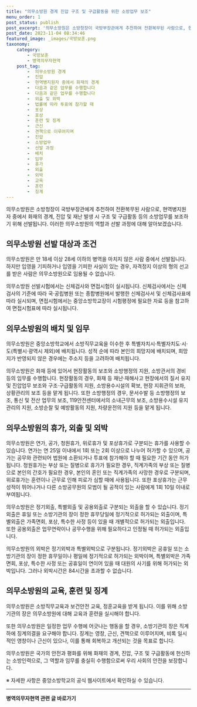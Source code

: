 ```yaml
---
title: "의무소방원 경계 진압 구조 및 구급활동을 위한 소방업무 보조"
menu_order: 1
post_status: publish
post_excerpt: '의무소방원은 소방청장이 국방부장관에게 추천하여 전환복무된 사람으로, 현역병지원자 중에서 화재의 경계, 진압 및 재난 발생 시 구조 및 구급활동 등의 소방업무를 보조하기 위해 선발됩니다. 이러한 의무소방원의 역할과 선발 과정에 대해 알아보겠습니다.'
post_date: 2023-11-04 08:34:46
featured_image: _images/국방보훈.png
taxonomy:
    category:
        - 국방보훈
        - 병역의무자현역
    post_tag:
        -  의무소방원 경계
        -  진압
        -  현역병지원자 중에서 화재의 경계
        -  다음과 같은 업무를 수행합니다
        -  다음과 같은 업무를 수행합니다
        -  외출 및 외박
        -  법률에 따라 투표에 참가할 때
        -  포상
        -  포상
        -  훈련 및 징계
        -  근신
        -  견책으로 이루어지며
        -  진압
        -  소방업무
        -  선발 과정
        -  배치
        -  임무
        -  휴가
        -  외출
        -  외박
        -  교육
        -  훈련
        -  징계
---
```



의무소방원은 소방청장이 국방부장관에게 추천하여 전환복무된 사람으로, 현역병지원자 중에서 화재의 경계, 진압 및 재난 발생 시 구조 및 구급활동 등의 소방업무를 보조하기 위해 선발됩니다. 이러한 의무소방원의 역할과 선발 과정에 대해 알아보겠습니다.

## 의무소방원 선발 대상과 조건

의무소방원은 만 18세 이상 28세 이하의 병역을 마치지 않은 사람 중에서 선발됩니다. 하지만 입영을 기피하거나 입영을 기피한 사실이 있는 경우, 자격정지 이상의 형의 선고를 받은 사람은 의무소방원으로 임용될 수 없습니다.

의무소방원 선발시험에서는 신체검사와 면접시험이 실시됩니다. 신체검사에서는 신체검사의 기준에 따라 국·공립병원 또는 종합병원에서 발행한 신체검사서 및 신체검사표에 따라 실시되며, 면접시험에서는 중앙소방학교장이 시험평정에 필요한 자료 등을 참고하여 면접시험표에 따라 실시됩니다.

## 의무소방원의 배치 및 임무

의무소방원은 중앙소방학교에서 소방직무교육을 이수한 후 특별자치시·특별자치도·시·도(특별시·광역시 제외)에 배치됩니다. 성적 순에 따라 본인의 희망지에 배치되며, 희망지가 반영되지 않은 경우에는 주소지 등을 고려하여 배치됩니다.

의무소방원은 화재 등에 있어서 현장활동의 보조와 소방행정의 지원, 소방관서의 경비 등의 임무를 수행합니다. 현장활동의 경우, 화재 등 재난·재해사고 현장에서의 질서 유지 및 진압업무 보조와 구조·구급활동의 지원, 소방용수시설의 확보, 현장 지휘관의 보좌, 상황관리의 보조 등을 맡게 됩니다. 또한 소방행정의 경우, 문서수발 등 소방행정의 보조, 통신 및 전산 업무의 보조, 119안전센터에서의 소내근무의 보조, 소방용수시설 유지관리의 지원, 소방순찰 및 예방활동의 지원, 차량운전의 지원 등을 맡게 됩니다.

## 의무소방원의 휴가, 외출 및 외박

의무소방원은 연가, 공가, 청원휴가, 위로휴가 및 포상휴가로 구분되는 휴가를 사용할 수 있습니다. 연가는 연 25일 이내에서 1회 또는 2회 이상으로 나누어 허가할 수 있으며, 공가는 공무와 관련되어 법원에 소환되거나 투표에 참가해야 할 때 필요한 기간 동안 허가됩니다. 청원휴가는 부상 또는 질병으로 휴가가 필요한 경우, 직계가족의 부상 또는 질병으로 본인의 간호가 필요한 경우, 본인의 혼인 또는 직계가족의 사망한 경우로 구분되며, 위로휴가는 훈련이나 근무로 인해 피로가 심할 때에 사용됩니다. 또한 포상휴가는 근무성적이 뛰어나거나 다른 소방공무원의 모범이 될 공적이 있는 사람에게 1회 10일 이내로 부여됩니다.

의무소방원은 정기외출, 특별외출 및 공용외출로 구분되는 외출을 할 수 있습니다. 정기외출은 휴일 또는 소방기관의 장이 정한 휴무당일에 정기적으로 허가되는 외출이며, 특별외출은 가족면회, 포상, 특수한 사정 등이 있을 때 개별적으로 허가되는 외출입니다. 또한 공용외출은 업무연락이나 공무수행을 위해 필요하다고 인정될 때 허가되는 외출입니다.

의무소방원의 외박은 정기외박과 특별외박으로 구분됩니다. 정기외박은 공휴일 또는 소방기관의 장이 정한 휴무일이나 평일에 정기적으로 허가되는 외박이며, 특별외박은 가족면회, 포상, 특수한 사정 또는 공휴일이 연이어 있을 때 대원의 사기를 위해 허가되는 외박입니다. 그러나 외박시간은 84시간을 초과할 수 없습니다.

## 의무소방원의 교육, 훈련 및 징계

의무소방원은 소방직무교육과 보건안전 교육, 정훈교육을 받게 됩니다. 이를 위해 소방기관의 장은 의무소방원에 대해 교육과 훈련을 실시해야 합니다.

또한 의무소방원은 일정한 업무 수행에 어긋나는 행동을 할 경우, 소방기관의 장은 직계하에 징계의결을 요구해야 합니다. 징계는 영창, 근신, 견책으로 이루어지며, 비록 일시적인 영창이나 근신이 있으나, 이를 통해 회복하고 개선되는 것을 목표로 합니다.

의무소방원은 국가의 안전과 평화를 위해 화재의 경계, 진압, 구조 및 구급활동에 헌신하는 소방인력으로, 그 역할과 임무를 충실히 수행함으로써 우리 사회의 안전을 보장합니다.

※ 자세한 사항은 중앙소방학교의 공식 웹사이트에서 확인하실 수 있습니다.
<!-- wp:separator -->
<hr class="wp-block-separator has-alpha-channel-opacity"/>
<!-- /wp:separator -->

<!-- wp:group {"backgroundColor":"base","layout":{"type":"constrained"}} -->
<div class="wp-block-group has-base-background-color has-background"><!-- wp:paragraph {"align":"center","fontSize":"medium"} -->
<p class="has-text-align-center has-large-font-size"><strong>병역의무자현역 관련 글 바로가기</strong></p>
<!-- /wp:paragraph -->


<!-- wp:latest-posts
{"categories":[{"id":9912,"count":19,"description":"","link":"https://uknowlaw.com/category/%eb%b3%91%ec%97%ad%ec%9d%98%eb%ac%b4%ec%9e%90%ed%98%84%ec%97%ad/","name":"병역의무자현역","slug":"병역의무자현역","taxonomy":"category","parent":0,"meta":[],"_links":{"self":[{"href":"https://uknowlaw.com/wp-json/wp/v2/categories/9912"}],"collection":[{"href":"https://uknowlaw.com/wp-json/wp/v2/categories"}],"about":[{"href":"https://uknowlaw.com/wp-json/wp/v2/taxonomies/category"}],"wp:post_type":[{"href":"https://uknowlaw.com/wp-json/wp/v2/posts?categories=9912"}],"curies":[{"name":"wp","href":"https://api.w.org/{rel}","templated":true}]}}]} /--></div>
<!-- /wp:group -->